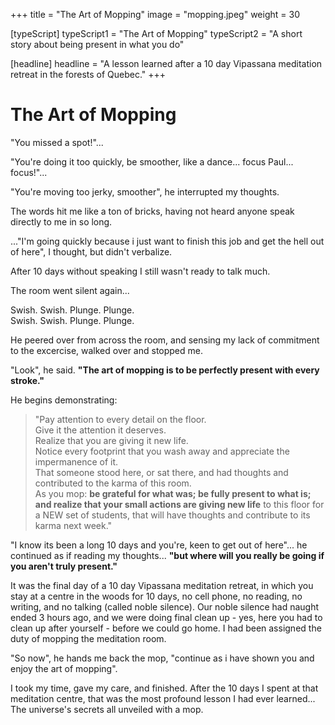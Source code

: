 +++
title = "The Art of Mopping"
image = "mopping.jpeg"
weight = 30

[typeScript] 
typeScript1 = "The Art of Mopping" 
typeScript2 = "A short story about being present in what you do"

[headline]
headline = "A lesson learned after a 10 day Vipassana meditation retreat in the forests of Quebec."
+++

# The Art of Mopping
  

"You missed a spot!"...  

"You're doing it too quickly, be smoother, like a dance... focus Paul... focus!"...  

"You're moving too jerky, smoother", he interrupted my thoughts.  
  
The words hit me like a ton of bricks, having not heard anyone speak directly to me in so long.

..."I'm going quickly because i just want to finish this job and get the hell out of here", I thought, but didn't verbalize.  
   
After 10 days without speaking I still wasn't ready to talk much. 

The room went silent again...  

Swish. Swish. Plunge. Plunge.  
Swish. Swish. Plunge. Plunge.  

He peered over from across the room, and sensing my lack of commitment to the excercise, walked over and stopped me.

"Look", he said. **"The art of mopping is to be perfectly present with every stroke."** 

He begins demonstrating: 

>"Pay attention to every detail on the floor.  
>Give it the attention it deserves.  
>Realize that you are giving it new life.  
>Notice every footprint that you wash away and appreciate the impermanence of it.  
>That someone stood here, or sat there, and had thoughts and contributed to the karma of this room.  
>As you mop: **be grateful for what was; be fully present to what is; and realize that your small actions are giving new life** to this floor for a NEW set of students, that will have thoughts and contribute to its karma next week."

"I know its been a long 10 days and you're, keen to get out of here"... he continued as if reading my thoughts... **"but where will you really be going if you aren't truly present."** 

It was the final day of a 10 day Vipassana meditation retreat, in which you stay at a centre in the woods for 10 days, no cell phone, no reading, no writing, and no talking (called noble silence). Our noble silence had naught ended 3 hours ago, and we were doing final clean up - yes, here you had to clean up after yourself - before we could go home. I had been assigned the duty of mopping the meditation room.

"So now", he hands me back the mop, "continue as i have shown you and enjoy the art of mopping".

I took my time, gave my care, and finished. After the 10 days I spent at that meditation centre, that was the most profound lesson I had ever learned... The universe's secrets all unveiled with a mop.



